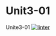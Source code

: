 # Unit3-01
Unite3-01
[![linter](https://github.com/Solomontesfaye2/Unite3-01/workflows/linter/badge.svg)](https://github.com/marketplace/actions/super-linter)  
